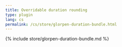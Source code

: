 ```yaml
---
title: Overridable duration rounding
type: plugin
lang: cs
permalink: /cs/store/glorpen-duration-bundle.html
---
```


{% include store/glorpen-duration-bundle.md %}
